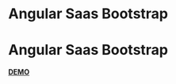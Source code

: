 <!DOCTYPE html>
<html>
<head>
	<h1>Angular Saas Bootstrap</h1>
</head>
<body>
	<h1>Angular Saas Bootstrap</h1>
	<a href="https://vasileclaudiu.github.io/angsaasbootstrap/"><strong>DEMO</strong></a>
</body>
</html>
